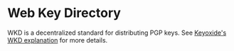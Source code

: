 # Web Key Directory

WKD is a decentralized standard for distributing PGP keys. See [Keyoxide's WKD explanation][1] for more details.

[1]: https://keyoxide.org/guides/web-key-directory
